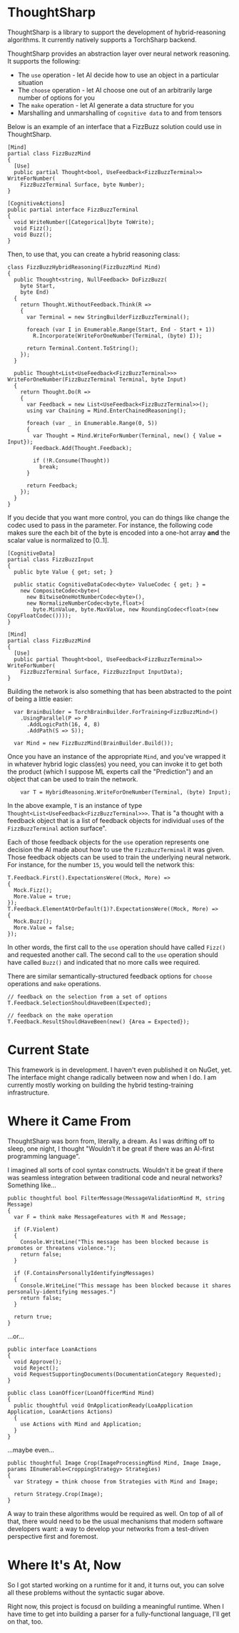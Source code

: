 # ThoughtSharp

ThoughtSharp is a library to support the development of hybrid-reasoning algorithms. It currently natively supports
a TorchSharp backend.

ThoughtSharp provides an abstraction layer over neural network reasoning. It supports the following:
 * The `use` operation - let AI decide how to use an object in a particular situation
 * The `choose` operation - let AI choose one out of an arbitrarily large number of options for you
 * The `make` operation - let AI generate a data structure for you
 * Marshalling and unmarshalling of `cognitive data` to and from tensors

Below is an example of an interface that a FizzBuzz solution could use in ThoughtSharp.

```CSharp
[Mind]
partial class FizzBuzzMind
{
  [Use]
  public partial Thought<bool, UseFeedback<FizzBuzzTerminal>> WriteForNumber(
    FizzBuzzTerminal Surface, byte Number);
}

[CognitiveActions]
public partial interface FizzBuzzTerminal
{
  void WriteNumber([Categorical]byte ToWrite);
  void Fizz();
  void Buzz();
}
```

Then, to use that, you can create a hybrid reasoning class:

```CSharp
class FizzBuzzHybridReasoning(FizzBuzzMind Mind)
{
  public Thought<string, NullFeedback> DoFizzBuzz(
    byte Start,
    byte End)
  {
    return Thought.WithoutFeedback.Think(R =>
    {
      var Terminal = new StringBuilderFizzBuzzTerminal();

      foreach (var I in Enumerable.Range(Start, End - Start + 1))
        R.Incorporate(WriteForOneNumber(Terminal, (byte) I));

      return Terminal.Content.ToString();
    });
  }

  public Thought<List<UseFeedback<FizzBuzzTerminal>>> WriteForOneNumber(FizzBuzzTerminal Terminal, byte Input)
  {
    return Thought.Do(R =>
    {
      var Feedback = new List<UseFeedback<FizzBuzzTerminal>>();
      using var Chaining = Mind.EnterChainedReasoning();

      foreach (var _ in Enumerable.Range(0, 5))
      {
        var Thought = Mind.WriteForNumber(Terminal, new() { Value = Input});
        Feedback.Add(Thought.Feedback);
        
        if (!R.Consume(Thought))
          break;
      }

      return Feedback;
    });
  }
}
```

If you decide that you want more control, you can do things like change the codec used to pass in the parameter.
For instance, the following code makes sure the each bit of the byte is encoded into a one-hot array **and** the
scalar value is normalized to [0..1].

```CSharp
[CognitiveData]
partial class FizzBuzzInput
{
  public byte Value { get; set; }

  public static CognitiveDataCodec<byte> ValueCodec { get; } = 
    new CompositeCodec<byte>(
      new BitwiseOneHotNumberCodec<byte>(),
      new NormalizeNumberCodec<byte,float>(
        byte.MinValue, byte.MaxValue, new RoundingCodec<float>(new CopyFloatCodec())));
}

[Mind]
partial class FizzBuzzMind
{
  [Use]
  public partial Thought<bool, UseFeedback<FizzBuzzTerminal>> WriteForNumber(
    FizzBuzzTerminal Surface, FizzBuzzInput InputData);
}
```

Building the network is also something that has been abstracted to the point of being a little easier:

```CSharp
  var BrainBuilder = TorchBrainBuilder.ForTraining<FizzBuzzMind>()
    .UsingParallel(P => P
      .AddLogicPath(16, 4, 8)
      .AddPath(S => S));

  var Mind = new FizzBuzzMind(BrainBuilder.Build());
```

Once you have an instance of the appropriate `Mind`, and you've wrapped it in whatever hybrid logic class(es)
you need, you can invoke it to get both the product (which I suppose ML experts call the "Prediction") and an
object that can be used to train the network.

```CSharp
    var T = HybridReasoning.WriteForOneNumber(Terminal, (byte) Input);
```

In the above example, `T` is an instance of type `Thought<List<UseFeedback<FizzBuzzTerminal>>>`. That is "a
thought with a feedback object that is a list of feedback objects for individual `use`s of the `FizzBuzzTerminal`
action surface".

Each of those feedback objects for the `use` operation represents one decision the AI made about
how to use the `FizzBuzzTerminal` it was given. Those feedback objects can be used to train the underlying neural
network. For instance, for the number `15`, you would tell the network this:

```
T.Feedback.First().ExpectationsWere((Mock, More) =>
{
  Mock.Fizz();
  More.Value = true;
});
T.Feedback.ElementAtOrDefault(1)?.ExpectationsWere((Mock, More) =>
{
  Mock.Buzz();
  More.Value = false;
});
```

In other words, the first call to the `use` operation should have called `Fizz()` and requested another call. The
second call to the `use` operation should have called `Buzz()` and indicated that no more calls wee required.

There are similar semantically-structured feedback options for `choose` operations and `make` operations.

```CSharp
// feedback on the selection from a set of options
T.Feedback.SelectionShouldHaveBeen(Expected);

// feedback on the make operation
T.Feedback.ResultShouldHaveBeen(new() {Area = Expected});
```

# Current State

This framework is in development. I haven't even published it on NuGet, yet. The interface might change radically
between now and when I do. I am currently mostly working on building the hybrid testing-training infrastructure.

# Where it Came From

ThoughtSharp was born from, literally, a dream. As I was drifting off to sleep, one night,
I thought "Wouldn't it be great if there was an AI-first programming language".

I imagined all sorts of cool syntax constructs. Wouldn't it be great if there was seamless
integration between traditional code and neural networks? Something like...

```CSharp
public thoughtful bool FilterMessage(MessageValidationMind M, string Message)
{
  var F = think make MessageFeatures with M and Message;

  if (F.Violent)
  {
    Console.WriteLine("This message has been blocked because is promotes or threatens violence.");
    return false;
  }

  if (F.ContainsPersonallyIdentifyingMessages)
  {
    Console.WriteLine("This message has been blocked because it shares personally-identifying messages.")
    return false;
  }

  return true;
}
```

...or...

```CSharp
public interface LoanActions
{
  void Approve();
  void Reject();
  void RequestSupportingDocuments(DocumentationCategory Requested);
}

public class LoanOfficer(LoanOfficerMind Mind)
{
  public thoughtful void OnApplicationReady(LoaApplication Application, LoanActions Actions)
  {
    use Actions with Mind and Application;
  }
}
```

...maybe even...

```CSharp
public thoughtful Image Crop(ImageProcessingMind Mind, Image Image, params IEnumerable<CroppingStrategy> Strategies)
{
  var Strategy = think choose from Strategies with Mind and Image;

  return Strategy.Crop(Image);
}
```

A way to train these algorithms would be required as well. On top of all of that, there would need to be the usual
mechanisms that modern software developers want: a way to develop your networks from a test-driven perspective first
and foremost.

# Where It's At, Now

So I got started working on a runtime for it and, it turns out, you can solve all these problems without the
syntactic sugar above.

Right now, this project is focusd on building a meaningful runtime. When I have time to get into building a parser
for a fully-functional language, I'll get on that, too.